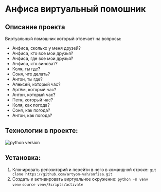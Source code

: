 # Анфиса виртуальный помошник
## Описание проекта
Виртуальный помошник который отвечает на вопросы:
* Анфиса, сколько у меня друзей?
* Анфиса, кто все мои друзья? 
* Анфиса, где все мои друзья?
* Анфиса, кто виноват?
* Коля, ты где? 
* Соня, что делать? 
* Антон, ты где?
* Алексей, который час?
* Артём, который час? 
* Антон, который час?
* Петя, который час? 
* Коля, как погода? 
* Соня, как погода? 
* Антон, как погода? 


## Технологии в проекте:
![python version](https://img.shields.io/badge/Python-3.7.9-green)

## Установка:
1. Клонировать репозиторий и перейти в него в командной строке:
`git clone https://github.com/artyom-vah/anfisa.git` 
2. Cоздать и активировать виртуальное окружение:
`python -m venv venv`
`source venv/Scripts/activate`
